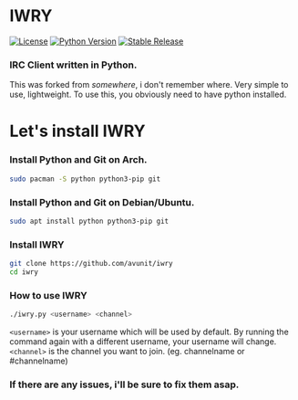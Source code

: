 # IWRY

[![License](https://img.shields.io/badge/license-gnu-blue.svg)](https://raw.githubusercontent.com/pwndd/master/LICENSE)
[![Python Version](https://img.shields.io/badge/python-3.7+-green)](https://www.python.org)
[![Stable Release](https://img.shields.io/badge/version-1.0-blue.svg)](https://github.com/pwndd/iwry/releases)

### IRC Client written in Python.

This was forked from *somewhere*, i don't remember where. Very simple to use, lightweight. To use this, you obviously need to have python installed. 

# Let's install IWRY

### Install Python and Git on Arch.

```sh
sudo pacman -S python python3-pip git
```

### Install Python and Git on Debian/Ubuntu.

```sh
sudo apt install python python3-pip git
```

### Install IWRY

```sh
git clone https://github.com/avunit/iwry
cd iwry
```

### How to use IWRY

```sh
./iwry.py <username> <channel>
```

`<username>` is your username which will be used by default. By running the command again with a different username, your username will change. `<channel>` is the channel you want to join. (eg. channelname or #channelname)

### If there are any issues, i'll be sure to fix them asap.
